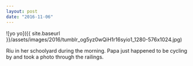 ```yaml
---
layout: post
date: "2016-11-06"
---
```


![yo yo]({{ site.baseurl }}/assets/images/2016/tumblr_og5yz0wQiH1r16syio1_1280-576x1024.jpg)

Riu in her schoolyard during the morning. Papa just happened to be cycling by and took a photo through the railings.
